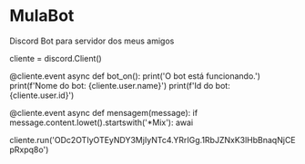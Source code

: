 # MulaBot
 Discord Bot para servidor dos meus amigos











cliente = discord.Client()

@cliente.event
async def bot_on():
    print('O bot está funcionando.')
    print(f'Nome do bot: {cliente.user.name}')
    print(f'Id do bot: {cliente.user.id}')


@cliente.event
async def mensagem(message):
    if message.content.lowet().startswith('*Mix'):
        awai



cliente.run('ODc2OTIyOTEyNDY3MjIyNTc4.YRrIGg.1RbJZNxK3lHbBnaqNjCEpRxpq8o')
